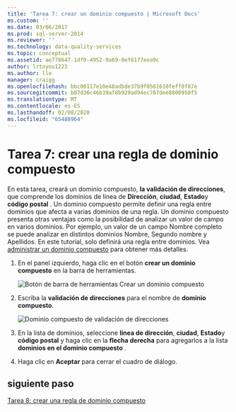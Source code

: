 ```yaml
---
title: 'Tarea 7: crear un dominio compuesto | Microsoft Docs'
ms.custom: ''
ms.date: 03/06/2017
ms.prod: sql-server-2014
ms.reviewer: ''
ms.technology: data-quality-services
ms.topic: conceptual
ms.assetid: ae778647-1df0-4952-9a69-0ef6177eea9c
author: lrtoyou1223
ms.author: lle
manager: craigg
ms.openlocfilehash: bbc00117e10e48adbde37b9f0561610feff8f87e
ms.sourcegitcommit: b87d36c46b39af8b929ad94ec707dee8800950f5
ms.translationtype: MT
ms.contentlocale: es-ES
ms.lasthandoff: 02/08/2020
ms.locfileid: "65488964"
---
```

# <a name="task-7-creating-a-composite-domain"></a>Tarea 7: crear una regla de dominio compuesto
  En esta tarea, creará un dominio compuesto, **la validación de direcciones**, que comprende los dominios de línea de **Dirección**, **ciudad**, **Estado**y **código postal** . Un dominio compuesto permite definir una regla entre dominios que afecta a varias dominios de una regla. Un dominio compuesto presenta otras ventajas como la posibilidad de analizar un valor de campo en varios dominios.  Por ejemplo, un valor de un campo Nombre completo se puede analizar en distintos dominios Nombre, Segundo nombre y Apellidos. En este tutorial, solo definirá una regla entre dominios. Vea [administrar un dominio compuesto](https://msdn.microsoft.com/library/hh510399.aspx) para obtener más detalles.  
  
1.  En el panel izquierdo, haga clic en el botón **crear un dominio compuesto** en la barra de herramientas.  
  
     ![Botón de barra de herramientas Crear un dominio compuesto](../../2014/tutorials/media/et-creatingacompositedomain-01.jpg "Botón de barra de herramientas Crear un dominio compuesto")  
  
2.  Escriba la **validación de direcciones** para el nombre de **dominio compuesto**.  
  
     ![Dominio compuesto de validación de direcciones](../../2014/tutorials/media/et-creatingacompositedomain-02.jpg "Dominio compuesto de validación de direcciones")  
  
3.  En la lista de dominios, seleccione **línea de dirección**, **ciudad**, **Estado**y **código postal** y haga clic en la **flecha derecha** para agregarlos a la lista **dominios en el dominio compuesto** .  
  
4.  Haga clic en **Aceptar** para cerrar el cuadro de diálogo.  
  
## <a name="next-step"></a>siguiente paso  
 [Tarea 8: crear una regla de dominio compuesto](../../2014/tutorials/task-8-creating-a-composite-domain-rule.md)  
  
  
